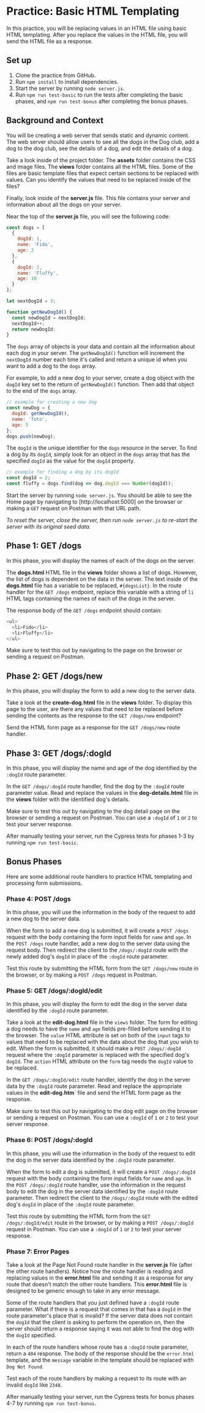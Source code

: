# Practice: Basic HTML Templating

In this practice, you will be replacing values in an HTML file using basic
HTML templating. After you replace the values in the HTML file, you will
send the HTML file as a response.

## Set up

1. Clone the practice from GitHub.
2. Run `npm install` to install dependencies.
3. Start the server by running `node server.js`.
3. Run `npm run test-basic` to run the tests after completing the basic phases,
   and `npm run test-bonus` after completing the bonus phases.

## Background and Context

You will be creating a web server that sends static and dynamic content. The
web server should allow users to see all the dogs in the Dog club, add a dog
to the dog club, see the details of a dog, and edit the details of a dog.

Take a look inside of the project folder. The **assets** folder contains the
CSS and image files. The **views** folder contains all the HTML files. Some of
the files are basic template files that expect certain sections to be replaced
with values. Can you identify the values that need to be replaced inside of the
files?

Finally, look inside of the **server.js** file. This file contains your server
and information about all the dogs on your server.

Near the top of the **server.js** file, you will see the following code:

```js
const dogs = [
  {
    dogId: 1,
    name: 'Fido',
    age: 2
  },
  {
    dogId: 2,
    name: 'Fluffy',
    age: 10
  }
];

let nextDogId = 3;

function getNewDogId() {
  const newDogId = nextDogId;
  nextDogId++;
  return newDogId;
}
```

The `dogs` array of objects is your data and contain all the information about
each dog in your server. The `getNewDogId()` function will increment the
`nextDogId` number each time it's called and return a unique id when you want
to add a dog to the `dogs` array.

For example, to add a new dog to your server, create a dog object with the
`dogId` key set to the return of `getNewDogId()` function. Then add that object
to the end of the `dogs` array.

```js
// example for creating a new dog
const newDog = {
  dogId: getNewDogId(),
  name: 'Toto',
  age: 5
};
dogs.push(newDog);
```

The `dogId` is the unique identifier for the `dogs` resource in the server. To
find a dog by its `dogId`, simply look for an object in the `dogs` array that
has the specified `dogId` as the value for the `dogId` property.

```js
// example for finding a dog by its dogId
const dogId = 2;
const fluffy = dogs.find(dog => dog.dogId === Number(dogId));
```

Start the server by running `node server.js`. You should be able to see the
Home page by navigating to [http://localhost:5000] on the browser or making a
`GET` request on Postman with that URL path.

_To reset the server, close the server, then run `node
server.js` to re-start the server with its original seed data._

## Phase 1: GET /dogs

In this phase, you will display the names of each of the dogs on the server.

The **dogs.html** HTML file in the **views** folder shows a list of dogs.
However, the list of dogs is dependent on the data in the server. The text
inside of the **dogs.html** file has a variable to be replaced, `#{dogsList}`.
In the route handler for the `GET /dogs` endpoint, replace this variable with a
string of `li` HTML tags containing the names of each of the dogs in the server.

The response body of the `GET /dogs` endpoint should contain:

```js
<ul>
  <li>Fido</li>
  <li>Fluffy</li>
</ul>
```

Make sure to test this out by navigating to the page on the browser or sending
a request on Postman.

## Phase 2: GET /dogs/new

In this phase, you will display the form to add a new dog to the server data.

Take a look at the **create-dog.html** file in the **views** folder. To display
this page to the user, are there any values that need to be replaced before
sending the contents as the response to the `GET /dogs/new` endpoint?

Send the HTML form page as a response for the `GET /dogs/new` route handler.

## Phase 3: GET /dogs/:dogId

In this phase, you will display the name and age of the dog identified by the
`:dogId` route parameter.

In the `GET /dogs/:dogId` route handler, find the dog by the `:dogId` route
parameter value. Read and replace the values in the **dog-details.html** file in
the **views** folder with the identified dog's details.

Make sure to test this out by navigating to the dog detail page on the browser
or sending a request on Postman. You can use a `:dogId` of `1` or `2` to test
your server response.

After manually testing your server, run the Cypress tests for phases 1-3 by
running `npm run test-basic`.

## Bonus Phases

Here are some additional route handlers to practice HTML templating and
processing form submissions.

### Phase 4: POST /dogs

In this phase, you will use the information in the body of the request to
add a new dog to the server data.

When the form to add a new dog is submitted, it will create a `POST /dogs`
request with the body containing the form input fields for `name` and `age`. In
the `POST /dogs` route handler, add a new dog to the server data using the
request body. Then redirect the client to the `/dogs/:dogId` route with the
newly added dog's `dogId` in place of the `:dogId` route parameter.

Test this route by submitting the HTML form from the `GET /dogs/new` route in
the browser, or by making a `POST /dogs` request in Postman.

### Phase 5: GET /dogs/:dogId/edit

In this phase, you will display the form to edit the dog in the server data
identified by the `:dogId` route parameter.

Take a look at the **edit-dog.html** file in the `views` folder. The form for
editing a dog needs to have the `name` and `age` fields pre-filled before
sending it to the browser. The `value` HTML attribute is set on both of the
`input` tags to values that need to be replaced with the data about the dog
that you wish to edit. When the form is submitted, it should make a
`POST /dogs/:dogId` request where the `:dogId` parameter is replaced with the
specified dog's `dogId`. The `action` HTML attribute on the `form` tag needs
the `dogId` value to be replaced.

In the `GET /dogs/:dogId/edit` route handler, identify the dog in the server
data by the `:dogId` route parameter. Read and replace the appropriate values
in the **edit-dog.htm**` file and send the HTML form page as the response.

Make sure to test this out by navigating to the dog edit page on the browser
or sending a request on Postman. You can use a `:dogId` of `1` or `2` to test
your server response.

### Phase 6: POST /dogs/:dogId

In this phase, you will use the information in the body of the request to
edit the dog in the server data identified by the `:dogId` route parameter.

When the form to edit a dog is submitted, it will create a `POST /dogs/:dogId`
request with the body containing the form input fields for `name` and `age`. In
the `POST /dogs/:dogId` route handler, use the information in the request body
to edit the dog in the server data identified by the `:dogId` route parameter.
Then redirect the client to the `/dogs/:dogId` route with the edited dog's
`dogId` in place of the `:dogId` route parameter.

Test this route by submitting the HTML form from the `GET /dogs/:dogId/edit`
route in the browser, or by making a `POST /dogs/:dogId` request in Postman.
You can use a `:dogId` of `1` or `2` to test your server response.

### Phase 7: Error Pages

Take a look at the Page Not Found route handler in the **server.js** file (after
the other route handlers). Notice how the route handler is reading and replacing
values in the **error.html** file and sending it as a response for any route
that doesn't match the other route handlers. This **error.html** file is
designed to be generic enough to take in any error message.

Some of the route handlers that you just defined have a `:dogId` route
parameter. What if there is a request that comes in that has a `dogId` in the
route parameter's place that is invalid? If the server data does not contain
the `dogId` that the client is asking to perform the operation on, then the
server should return a response saying it was not able to find the dog with the
`dogId` specified.

In each of the route handlers whose route has a `:dogId` route parameter, return
a `404` response. The body of the response should be the `error.html` template,
and the `message` variable in the template should be replaced with
`Dog Not Found`.

Test each of the route handlers by making a request to its route with an invalid
`dogId` like `2348`.

After manually testing your server, run the Cypress tests for bonus phases 4-7
by running `npm run test-bonus`.